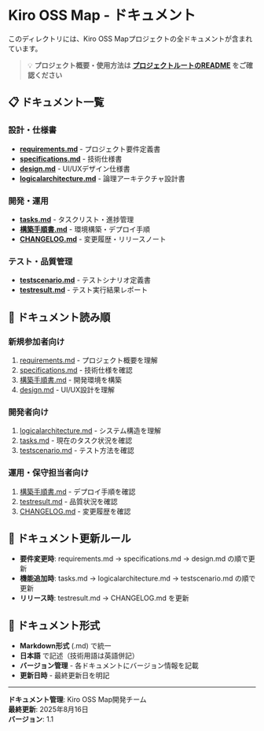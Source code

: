 # Kiro OSS Map - ドキュメント

このディレクトリには、Kiro OSS Mapプロジェクトの全ドキュメントが含まれています。

> 💡 **プロジェクト概要・使用方法は [プロジェクトルートのREADME](../README.md) をご確認ください**

## 📋 ドキュメント一覧

### 設計・仕様書
- **[requirements.md](./requirements.md)** - プロジェクト要件定義書
- **[specifications.md](./specifications.md)** - 技術仕様書
- **[design.md](./design.md)** - UI/UXデザイン仕様書
- **[logicalarchitecture.md](./logicalarchitecture.md)** - 論理アーキテクチャ設計書

### 開発・運用
- **[tasks.md](./tasks.md)** - タスクリスト・進捗管理
- **[構築手順書.md](./構築手順書.md)** - 環境構築・デプロイ手順
- **[CHANGELOG.md](./CHANGELOG.md)** - 変更履歴・リリースノート

### テスト・品質管理
- **[testscenario.md](./testscenario.md)** - テストシナリオ定義書
- **[testresult.md](./testresult.md)** - テスト実行結果レポート

## 📖 ドキュメント読み順

### 新規参加者向け
1. [requirements.md](./requirements.md) - プロジェクト概要を理解
2. [specifications.md](./specifications.md) - 技術仕様を確認
3. [構築手順書.md](./構築手順書.md) - 開発環境を構築
4. [design.md](./design.md) - UI/UX設計を理解

### 開発者向け
1. [logicalarchitecture.md](./logicalarchitecture.md) - システム構造を理解
2. [tasks.md](./tasks.md) - 現在のタスク状況を確認
3. [testscenario.md](./testscenario.md) - テスト方法を確認

### 運用・保守担当者向け
1. [構築手順書.md](./構築手順書.md) - デプロイ手順を確認
2. [testresult.md](./testresult.md) - 品質状況を確認
3. [CHANGELOG.md](./CHANGELOG.md) - 変更履歴を確認

## 🔄 ドキュメント更新ルール

- **要件変更時**: requirements.md → specifications.md → design.md の順で更新
- **機能追加時**: tasks.md → logicalarchitecture.md → testscenario.md の順で更新
- **リリース時**: testresult.md → CHANGELOG.md を更新

## 📝 ドキュメント形式

- **Markdown形式** (.md) で統一
- **日本語** で記述（技術用語は英語併記）
- **バージョン管理** - 各ドキュメントにバージョン情報を記載
- **更新日時** - 最終更新日を明記

---

**ドキュメント管理**: Kiro OSS Map開発チーム  
**最終更新**: 2025年8月16日  
**バージョン**: 1.1